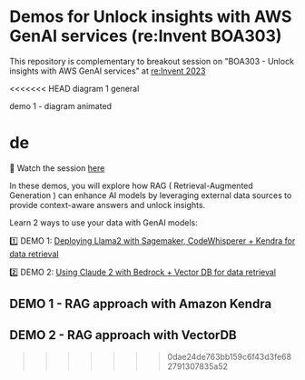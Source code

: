 # Demos for Unlock insights with AWS GenAI services (re:Invent BOA303)

This repository is complementary to breakout session on "BOA303 - Unlock insights with AWS GenAI services" at [re:Invent 2023](https://reinvent.awsevents.com/)

<<<<<<< HEAD
diagram 1 general

demo 1 - diagram animated

de
=======
🎥 Watch the session [here](https://bit.ly/BOA303-reinvent-23)

In these demos, you will explore how RAG ( Retrieval-Augmented Generation ) can enhance AI models by leveraging external data sources to provide context-aware answers and unlock insights.

Learn 2 ways to use your data with GenAI models:

1️⃣ DEMO 1: [Deploying Llama2 with Sagemaker, CodeWhisperer + Kendra for data retrieval](#demo-1---rag-approach-with-amazon-kendra)

2️⃣ DEMO 2: [Using Claude 2 with Bedrock + Vector DB for data retrieval](#demo-2---rag-approach-with-vectordb)




## DEMO 1 - RAG approach with Amazon Kendra



## DEMO 2 - RAG approach with VectorDB 
>>>>>>> 0dae24de763bb159c6f43d3fe682791307835a52
